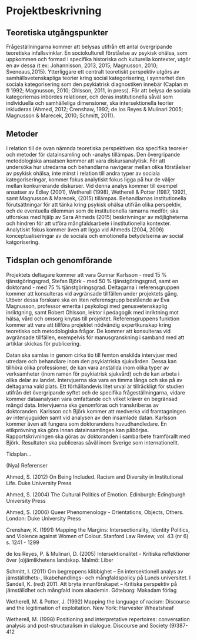 # Projektbeskrivning


## Teoretiska utgångspunkter
Frågeställningarna kommer att belysas utifrån ett antal övergripande teoretiska infallsvinklar. En sociokulturell förståelse av psykisk ohälsa, som uppkommen och formad i specifika historiska och kulturella kontexter, utgör en av dessa (t ex: Johannisson, 2013, 2015; Magnusson, 2010; Sveneaus,2015). Ytterliggare ett centralt teoretiskt perspektiv utgörs av samhällsvetenskapliga teorier kring social kategorisering, i synnerhet den sociala kategorisering som den psykiatrisk diagnostiken innebär (Caplan m fl 1992; Magnusson, 2010; Ohlsson, 2011, in press). För att belysa de sociala kategoriernas inbördes relationer, och deras institutionella såväl som individuella och samhälleliga dimensioner, ska intersektionella teorier inkluderas (Ahmed, 2012; Crenshaw, 1992; de los Reyes & Mulinari 2005; Magnusson & Marecek, 2010; Schmitt, 2011). 

## Metoder 
I relation till de ovan nämnda teoretiska perspektiven ska specifika teoreier och metoder för datainsamling och -analys tillämpas. Den övergripande metodologiska ansatsen kommer att vara diskursanalytisk. För att undersöka hur utredarna och behandlarna navigerar mellan olika förståelser av psykisk ohälsa, inte minst i relation till andra typer av sociala kategoriseringar, kommer fokus analytiskt fokus ligga på hur de väljer mellan konkurrerande diskurser. Vid denna analys kommer till exempel ansatser av Edley (2001), Wetherell (1998), Wetherell & Potter (1987, 1992), samt Magnusson & Marecek, (2015) tillämpas. Behandlarnas institutionella förutsättningar för att tänka kring psykisk ohälsa utifrån olika perspektiv, och de eventuella dilemman som de institutionella ramarna medför, ska utforskas med hjälp av Sara Ahmeds (2015) beskrivningar av möjligheterna och hindren för att utföra mångfaldsarbete i institutionella kontexter. Analytiskt fokus kommer även att ligga vid Ahmeds (2004, 2006) konceptualiseringar av de sociala och emotionella betydelserna av social katgorisering. 

## Tidsplan och genomförande
Projektets deltagare kommer att vara Gunnar Karlsson - med 15 % tjänstgöringsgrad, Stefan Björk - med 50 % tjänstgöringsgrad, samt en doktorand - med 75 % tjänstgöringsgrad. Deltagarna i referensgruppen kommer att konsulteras vid avgränsade tillfällen under projektets gång. Utöver dessa forskare ska en liten referensgrupp bestående av Eva Magnusson, professor emerita i psykologi med genusvetenskaplig inriktgning, samt Robert Ohlsson, lektor i pedagogik med inriktning mot hälsa, vård och omsorg knytas till projektet. Referensgruppens funktion kommer att vara att tillföra projektet nödvändig expertkunskap kring teoretiska och metodologiska frågor. De kommer att konsulteras vid avgränsade tillfällen, exempelvis för manusgranskning i samband med att artiklar skickas för publicering. 

Datan ska samlas in genom cirka tio till femton enskilda intervjuer med utredare och behandlare inom den psykiatriska sjukvården. Dessa kan tillhöra olika professioner, de kan vara anställda inom olika typer av verksamheter (inom ramen för psykiatrisk sjukvård) och de kan arbeta i olika delar av landet. Intervjuerna ska vara en timma långa och ske på av deltagarna vald plats. Ett förhållandevis litet urval är tillräckligt för studien utifrån det övergripande syftet och de specifika frågeställningarna, vidare kommer dataanalysen vara omfattande och vilket kräver en begränsad mängd data. Intervjuerna ska genomföras och transkriberas av doktoranden. Karlsson och Björk kommer att medverka vid framtagningen av intervjuguiden samt vid analysen av den insamlade datan. Karlsson kommer även att fungera som doktorandens huvudhandledare. En etikprövning ska göra innan datainsamlingen kan påbörjas. Rapportskrivningen ska göras av doktoranden i sambarbete framförallt med Björk. Resultaten ska publiceras såväl inom Sverige som internationellt. 

Tidsplan...

(Nya) Referenser

Ahmed, S. (2012)  On Being Included. Racism and Diversity in Institutional Life. Duke University Press

Ahmed, S. (2004) The Cultural Politics of Emotion. Edinburgh: Edingburgh University Press 

Ahmed, S. (2006) Queer Phenomenology - Orientations, Objects, Others. London: Duke University Press

Crenshaw, K. (1991) Mapping the Margins: Intersectionality, Identity Politics, and Violence against Women of Colour.  Stanford Law Review, vol. 43 (nr 6) s. 1241 - 1299

de los Reyes, P. & Mulinari, D. (2005) Intersektionalitet - Kritiska reflektioner över (o)jämlikhetens landskap. Malmö: Liber

Schmitt, I. (2011) Om begreppens klibbighet – En intersektionell analys av jämställdhets-, likabehandlings- och mångfaldspolicy på Lunds universitet. I Sandell, K. (red) 2011.
Att bryta innanförskapet – Kritiska perspektiv på jämställdhet och mångfald inom akademin. Göteborg: Makadam förlag 

Wetherell, M. & Potter, J. (1992) Mapping the language of racism: Discourse and the legitimation of exploitation. New York: Harvester Wheatsheaf 

Wetherell, M. (1998) Positioning and interpretative repertoires: conversation analysis and post-structuralism in dialogue. Discourse and Society (9)387-412 


